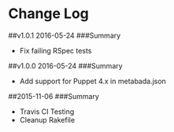# Change Log

##v1.0.1 2016-05-24
###Summary

- Fix failing RSpec tests

##v1.0.0 2016-05-24
###Summary

- Add support for Puppet 4.x in metabada.json

##2015-11-06
###Summary

- Travis CI Testing
- Cleanup Rakefile
